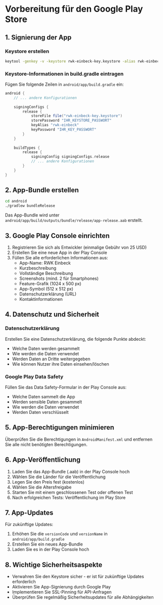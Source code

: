 # Vorbereitung für den Google Play Store

## 1. Signierung der App

### Keystore erstellen
```bash
keytool -genkey -v -keystore rwk-einbeck-key.keystore -alias rwk-einbeck -keyalg RSA -keysize 2048 -validity 10000
```

### Keystore-Informationen in build.gradle eintragen
Fügen Sie folgende Zeilen in `android/app/build.gradle` ein:

```gradle
android {
    // ... andere Konfigurationen
    
    signingConfigs {
        release {
            storeFile file("rwk-einbeck-key.keystore")
            storePassword "IHR_KEYSTORE_PASSWORT"
            keyAlias "rwk-einbeck"
            keyPassword "IHR_KEY_PASSWORT"
        }
    }
    
    buildTypes {
        release {
            signingConfig signingConfigs.release
            // ... andere Konfigurationen
        }
    }
}
```

## 2. App-Bundle erstellen

```bash
cd android
./gradlew bundleRelease
```

Das App-Bundle wird unter `android/app/build/outputs/bundle/release/app-release.aab` erstellt.

## 3. Google Play Console einrichten

1. Registrieren Sie sich als Entwickler (einmalige Gebühr von 25 USD)
2. Erstellen Sie eine neue App in der Play Console
3. Füllen Sie alle erforderlichen Informationen aus:
   - App-Name: RWK Einbeck
   - Kurzbeschreibung
   - Vollständige Beschreibung
   - Screenshots (mind. 2 für Smartphones)
   - Feature-Grafik (1024 x 500 px)
   - App-Symbol (512 x 512 px)
   - Datenschutzerklärung (URL)
   - Kontaktinformationen

## 4. Datenschutz und Sicherheit

### Datenschutzerklärung
Erstellen Sie eine Datenschutzerklärung, die folgende Punkte abdeckt:
- Welche Daten werden gesammelt
- Wie werden die Daten verwendet
- Werden Daten an Dritte weitergegeben
- Wie können Nutzer ihre Daten einsehen/löschen

### Google Play Data Safety
Füllen Sie das Data Safety-Formular in der Play Console aus:
- Welche Daten sammelt die App
- Werden sensible Daten gesammelt
- Wie werden die Daten verwendet
- Werden Daten verschlüsselt

## 5. App-Berechtigungen minimieren

Überprüfen Sie die Berechtigungen in `AndroidManifest.xml` und entfernen Sie alle nicht benötigten Berechtigungen.

## 6. App-Veröffentlichung

1. Laden Sie das App-Bundle (.aab) in der Play Console hoch
2. Wählen Sie die Länder für die Veröffentlichung
3. Legen Sie den Preis fest (kostenlos)
4. Wählen Sie die Altersfreigabe
5. Starten Sie mit einem geschlossenen Test oder offenen Test
6. Nach erfolgreichen Tests: Veröffentlichung im Play Store

## 7. App-Updates

Für zukünftige Updates:
1. Erhöhen Sie die `versionCode` und `versionName` in `android/app/build.gradle`
2. Erstellen Sie ein neues App-Bundle
3. Laden Sie es in der Play Console hoch

## 8. Wichtige Sicherheitsaspekte

- Verwahren Sie den Keystore sicher - er ist für zukünftige Updates erforderlich
- Aktivieren Sie App-Signierung durch Google Play
- Implementieren Sie SSL-Pinning für API-Anfragen
- Überprüfen Sie regelmäßig Sicherheitsupdates für alle Abhängigkeiten